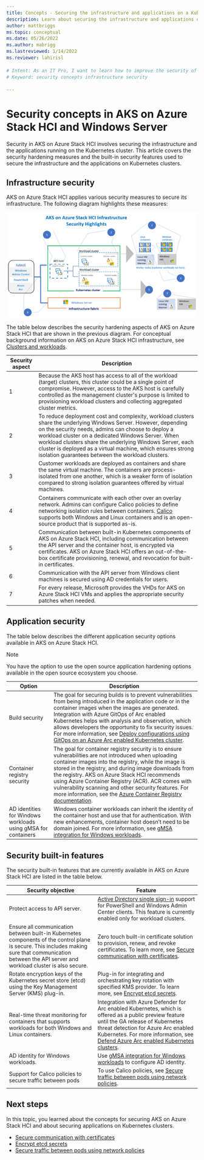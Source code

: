 ```yaml
---
title: Concepts - Securing the infrastructure and applications on a Kubernetes cluster for Azure Kubernetes Services (AKS) on Azure Stack HCI and Windows Server
description: Learn about securing the infrastructure and applications on a Kubernetes cluster in AKS on Azure Stack HCI.
author: mattbriggs
ms.topic: conceptual
ms.date: 05/26/2022
ms.author: mabrigg 
ms.lastreviewed: 1/14/2022
ms.reviewer: lahirisl

# Intent: As an IT Pro, I want to learn how to improve the security of the applications and infrastructure within my AKS on Azure Stack HCI deployment(s).
# Keyword: security concepts infrastructure security

---
```


# Security concepts in AKS on Azure Stack HCI and Windows Server
Security in AKS on Azure Stack HCI involves securing the infrastructure and the applications running on the Kubernetes cluster. This article covers the security hardening measures and the built-in security features used to secure the infrastructure and the applications on Kubernetes clusters.

## Infrastructure security
AKS on Azure Stack HCI applies various security measures to secure its infrastructure. The following diagram highlights these measures:

![Illustrates the infrastructure security of Azure Kubernetes Service on Azure Stack HCI](.\media\concepts\security-infrastructure.png)

The table below describes the security hardening aspects of AKS on Azure Stack HCI that are shown in the previous diagram. For conceptual background information on AKS on Azure Stack HCI infrastructure, see [Clusters and workloads](./kubernetes-concepts.md). 

| Security aspect |  Description  |
| ------  | --------|
| 1  | Because the AKS host has access to all of the workload (target) clusters, this cluster could be a single point of compromise. However, access to the AKS host is carefully controlled as the management cluster's purpose is limited to provisioning workload clusters and collecting aggregated cluster metrics. |
| 2 | To reduce deployment cost and complexity, workload clusters share the underlying Windows Server. However, depending on the security needs, admins can choose to deploy a workload cluster on a dedicated Windows Server. When workload clusters share the underlying Windows Server, each cluster is deployed as a virtual machine, which ensures strong isolation guarantees between the workload clusters. |
| 3 |  Customer workloads are deployed as containers and share the same virtual machine. The containers are process-isolated from one another, which is a weaker form of isolation compared to strong isolation guarantees offered by virtual machines.  |
| 4 | Containers communicate with each other over an overlay network. Admins can configure Calico policies to define networking isolation rules between containers. [Calico](./calico-networking-policy.md) supports both Windows and Linux containers and is an open-source product that is supported as-is.   |
 5 | Communication between built-in Kubernetes components of AKS on Azure Stack HCI, including communication between the API server and the container host, is encrypted via certificates. AKS on Azure Stack HCI offers an out-of-the-box certificate provisioning, renewal, and revocation for built-in certificates.    |
 6 | Communication with the API server from Windows client machines is secured using AD credentials for users.  |
 7 | For every release, Microsoft provides the VHDs for AKS on Azure Stack HCI VMs and applies the appropriate security patches when needed.  |

## Application security
The table below describes the different application security options available in AKS on Azure Stack HCI. 

> [!NOTE]
> You have the option to use the open source application hardening options available in the open source ecosystem you choose.

| Option |  Description  |
| ------- | -----------|
| Build security | The goal for securing builds is to prevent vulnerabilities from being introduced in the application code or in the container images when the images are generated. Integration with Azure GitOps of Arc enabled Kubernetes helps with analysis and observation, which allows developers the opportunity to fix security issues. For more information, see [Deploy configurations using GitOps on an Azure Arc enabled Kubernetes cluster](/azure/azure-arc/kubernetes/tutorial-use-gitops-connected-cluster).  |
| Container registry security| The goal for container registry security is to ensure vulnerabilities are not introduced when uploading container images into the registry, while the image is stored in the registry, and during image downloads from the registry. AKS on Azure Stack HCI recommends using Azure Container Registry (ACR). ACR comes with vulnerability scanning and other security features. For more information, see the [Azure Container Registry documentation](/azure/container-registry/).  |
| AD identities for Windows workloads using gMSA for containers | Windows container workloads can inherit the identity of the container host and use that for authentication. With new enhancements, container host doesn’t need to be domain joined. For more information, see [gMSA integration for Windows workloads](./prepare-windows-nodes-gmsa.md). |

## Security built-in features
The security built-in features that are currently available in AKS on Azure Stack HCI are listed in the table below. 

|  Security objective  |   Feature  |
|-----------   |  --------- |
| Protect access to API server.  | [Active Directory single sign-in](./ad-sso.md) support for PowerShell and Windows Admin Center clients. This feature is currently enabled only for workload clusters.  |
|  Ensure all communication between built-in Kubernetes components of the control plane is secure. This includes making sure that communication between the API server and workload cluster is also secure.| Zero touch built-in certificate solution to provision, renew, and revoke certificates. To learn more, see [Secure communication with certificates](./secure-communication.md). | 
| Rotate encryption keys of the Kubernetes secret store (etcd) using the Key Management Server (KMS) plug-in. | Plug-in for integrating and orchestrating key rotation with specified KMS provider. To learn more, see [Encrypt etcd secrets](./encrypt-secrets.md). |
| Real-time threat monitoring for containers that supports workloads for both Windows and Linux containers.  | Integration with Azure Defender for Arc enabled Kubernetes, which is offered as a public preview feature until the GA release of Kubernetes threat detection for Azure Arc enabled Kubernetes. For more information, see [Defend Azure Arc enabled Kubernetes clusters](/azure/security-center/defender-for-kubernetes-azure-arc?tabs=k8s-deploy-asc%2ck8s-verify-asc%2ck8s-remove-arc). |
| AD identity for Windows workloads.  | Use [gMSA integration for Windows workloads](./prepare-windows-nodes-gmsa.md) to configure AD identity. |
| Support for Calico policies to secure traffic between pods  | To use Calico policies, see [Secure traffic between pods using network policies](./calico-networking-policy.md). |

## Next steps
In this topic, you learned about the concepts for securing AKS on Azure Stack HCI and about securing applications on Kubernetes clusters.

- [Secure communication with certificates](./secure-communication.md)
- [Encrypt etcd secrets](./encrypt-secrets.md)
- [Secure traffic between pods using network policies](./calico-networking-policy.md)